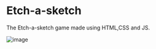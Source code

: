 # Etch-a-sketch
The Etch-a-sketch game made using HTML,CSS and JS.

![image](https://user-images.githubusercontent.com/77740117/126817944-4461b501-52e0-4b80-83b2-5da57e73daf4.png)
